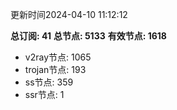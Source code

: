 更新时间2024-04-10 11:12:12

**总订阅: 41**
**总节点: 5133**
**有效节点: 1618**
- v2ray节点: 1065
- trojan节点: 193
- ss节点: 359
- ssr节点: 1
